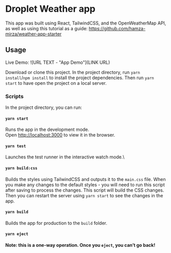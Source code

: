 # Droplet Weather app

This app was built using React, TailwindCSS, and the OpenWeatherMap API, as well as using this tutorial as a guide:
https://github.com/hamza-mirza/weather-app-starter

## Usage

Live Demo:
![URL TEXT - "App Demo"](LINK URL)

Download or clone this project.
In the project directory, run `yarn install`/`npm install` to install the project dependencies. Then run `yarn start` to have open the project on a local server.

### Scripts

In the project directory, you can run:

#### `yarn start`

Runs the app in the development mode.\
Open [http://localhost:3000](http://localhost:3000) to view it in the browser.

#### `yarn test`

Launches the test runner in the interactive watch mode.\

#### `yarn build:css`

Builds the styles using TailwindCSS and outputs it to the `main.css` file. When you make any changes to the default styles - you will need to run this script after saving to process the changes. This script will build the CSS changes. Then you can restart the server using `yarn start` to see the changes in the app.

#### `yarn build`

Builds the app for production to the `build` folder.

#### `yarn eject`

**Note: this is a one-way operation. Once you `eject`, you can’t go back!**
